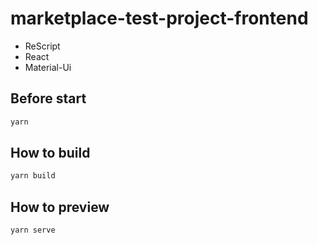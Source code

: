 # marketplace-test-project-frontend

- ReScript
- React
- Material-Ui

## Before start

```sh
yarn
```

## How to build

```sh
yarn build
```

## How to preview

```sh
yarn serve
```
